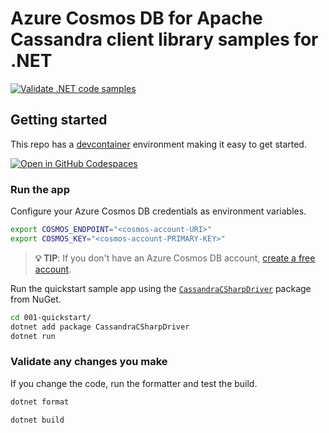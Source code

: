 # Azure Cosmos DB for Apache Cassandra client library samples for .NET

[![Validate .NET code samples](https://github.com/Azure-Samples/cosmos-db-apache-cassandra-dotnet-samples/actions/workflows/validate.yml/badge.svg)](https://github.com/Azure-Samples/cosmos-db-apache-cassandra-dotnet-samples/actions/workflows/validate.yml)

## Getting started

This repo has a [devcontainer](https://containers.dev) environment making it easy to get started.

[![Open in GitHub Codespaces](https://github.com/codespaces/badge.svg)](https://codespaces.new/Azure-Samples/cosmos-db-apache-cassandra-dotnet-samples?quickstart=1)

### Run the app

Configure your Azure Cosmos DB credentials as environment variables.

```bash
export COSMOS_ENDPOINT="<cosmos-account-URI>"
export COSMOS_KEY="<cosmos-account-PRIMARY-KEY>"
```

> **💡 TIP**: If you don't have an Azure Cosmos DB account, [create a free account](https://cosmos.azure.com/try/).

Run the quickstart sample app using the [`CassandraCSharpDriver`](https://www.nuget.org/packages/CassandraCSharpDriver/) package from NuGet.

```bash
cd 001-quickstart/
dotnet add package CassandraCSharpDriver
dotnet run
```

### Validate any changes you make

If you change the code, run the formatter and test the build.

```bash
dotnet format

dotnet build
```
